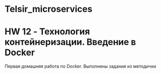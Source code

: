 # Telsir_microservices

# HW 12 - Технология контейнеризации. Введение в Docker

Первая домашняя работа по Docker. Выполнены задания из методички
